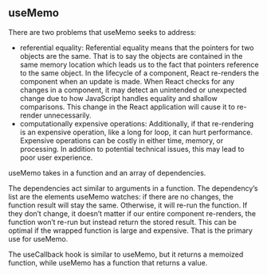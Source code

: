 ## useMemo

There are two problems that useMemo seeks to address:

- referential equality: Referential equality means that the pointers for two objects are the same. That is to say the objects are contained in the same memory location which leads us to the fact that pointers reference to the same object. In the lifecycle of a component, React re-renders the component when an update is made. When React checks for any changes in a component, it may detect an unintended or unexpected change due to how JavaScript handles equality and shallow comparisons. This change in the React application will cause it to re-render unnecessarily.
- computationally expensive operations: Additionally, if that re-rendering is an expensive operation, like a long for loop, it can hurt performance. Expensive operations can be costly in either time, memory, or processing. In addition to potential technical issues, this may lead to poor user experience.

useMemo takes in a function and an array of dependencies.

The dependencies act similar to arguments in a function. The dependency’s list are the elements useMemo watches: if there are no changes, the function result will stay the same. Otherwise, it will re-run the function. If they don’t change, it doesn’t matter if our entire component re-renders, the function won’t re-run but instead return the stored result. This can be optimal if the wrapped function is large and expensive. That is the primary use for useMemo.

The useCallback hook is similar to useMemo, but it returns a memoized function, while useMemo has a function that returns a value.
